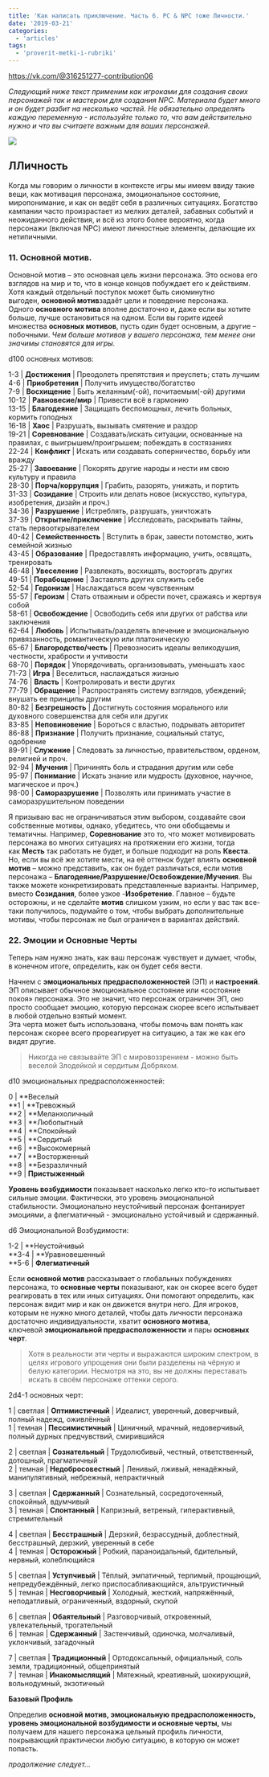 ```yaml
---
title: 'Как написать приключение. Часть 6. PC & NPC тоже Личности.'
date: '2019-03-21'
categories:
  - 'articles'
tags:
  - 'proverit-metki-i-rubriki'
---
```


https://vk.com/@316251277-contribution06

_Следующий ниже текст применим как игроками для создания своих персонажей так и мастером для создания NPC. Материала будет много и он будет разбит на несколько частей. Не обязательно определять каждую переменную - используйте только то, что вам действительно нужно и что вы считаете важным для ваших персонажей._

![](https://pp.userapi.com/c845121/v845121439/18fa30/2ZdahAj_YfE.jpg)

## ЛЛичность

Когда мы говорим о личности в контексте игры мы имеем ввиду такие вещи, как мотивация персонажа, эмоциональное состояние, миропонимание, и как он ведёт себя в различных ситуациях. Богатство кампании часто произрастает из мелких деталей, забавных событий и неожиданного действия, и всё из этого более вероятно, когда персонажи (включая NPC) имеют личностные элементы, делающие их нетипичными.

### 11\. Основной мотив.

Основной мотив – это основная цель жизни персонажа. Это основа его взглядов на мир и то, что в конце концов побуждает его к действиям. Хотя каждый отдельный поступок может быть сиюминутно выгоден, **основной мотив**задаёт цели и поведение персонажа.   
Одного **основного мотива** вполне достаточно и, даже если вы хотите больше, лучше остановиться на одном. Если вы горите идеей множества **основных мотивов**, пусть один будет основным, а другие – побочными. *Чем больше мотивов у вашего персонажа, тем менее они значимы становятся для игры.*

d100 основных мотивов:

1-3 | **Достижения** | Преодолеть препятствия и преуспеть; стать лучшим  
4-6 | **Приобретения** | Получить имущество/богатство  
7-9 | **Восхищение** | Быть желанным(-ой), почитаемым(-ой) другими  
10-12 | **Равновесие/мир** | Привести всё в гармонию  
13-15 | **Благодеяние** | Защищать беспомощных, лечить больных, кормить голодных  
16-18 | **Хаос** | Разрушать, вызывать смятение и раздор  
19-21 | **Соревнование** | Создавать/искать ситуации, основанные на правилах, с выигрышем/проигрышем; побеждать в состязаниях  
22-24 | **Конфликт** | Искать или создавать соперничество, борьбу или вражду  
25-27 | **Завоевание** | Покорять другие народы и нести им свою культуру и правила  
28-30 | **Порча/коррупция** | Грабить, разорять, унижать, и портить  
31-33 | **Созидание** | Строить или делать новое (искусство, культура, изобретения, дизайн и проч.)  
34-36 | **Разрушение** | Истреблять, разрушать, уничтожать  
37-39 | **Открытие/приключение** | Исследовать, раскрывать тайны, стать первооткрывателем  
40-42 | **Семейственность** | Вступить в брак, завести потомство, жить семейной жизнью  
43-45 | **Образование** | Предоставлять информацию, учить, освящать, тренировать  
46-48 | **Увеселение** | Развлекать, восхищать, восторгать других  
49-51 | **Порабощение** | Заставлять других служить себе  
52-54 | **Гедонизм** | Наслаждаться всем чувственным  
55-57 | **Героизм** | Стать отважным и обрести почет, сражаясь и жертвуя собой  
58-61 | **Освобождение** | Освободить себя или других от рабства или заключения  
62-64 | **Любовь** | Испытывать/разделять влечение и эмоциональную привязанность, романтическую или платоническую  
65-67 | **Благородство/честь** | Превозносить идеалы великодушия, честности, храбрости и учтивости  
68-70 | **Порядок** | Упорядочивать, организовывать, уменьшать хаос  
71-73 | **Игра** | Веселиться, наслаждаться жизнью  
74-76 | **Власть** | Контролировать и вести других  
77-79 | **Обращение** | Распространять систему взглядов, убеждений; внушать ее принципы другим  
80-82 | **Безгрешность** | Достигнуть состояния морального или духовного совершенства для себя или других  
83-85 | **Неповиновение** | Бороться с властью, подрывать авторитет  
86-88 | **Признание** | Получить признание, социальный статус, одобрение  
89-91 | **Служение** | Следовать за личностью, правительством, орденом, религией и проч.  
92-94 | **Мучения** | Причинять боль и страдания другим или себе  
95-97 | **Понимание** | Искать знание или мудрость (духовное, научное, магическое и проч.)  
98-00 | **Саморазрушение** | Позволять или принимать участие в саморазрушительном поведении

Я призываю вас не ограничиваться этим выбором, создавайте свои собственные мотивы, однако, убедитесь, что они обобщаемы и тематичны. Например, **Соревнование** это то, что может мотивировать персонажа во многих ситуациях на протяжении его жизни, тогда как **Месть** так работать не будет, и больше подходит на роль **Квеста**. Но, если вы всё же хотите мести, на её оттенок будет влиять **основной мотив** – можно представить, как он будет различаться, если мотив персонажа – **Благодеяние/Разрушение/Освобождение/Мучения**. Вы также можете конкретизировать представленные варианты. Например, вместо **Созидания**, более узкое -**Изобретение**. Главное – будьте осторожны, и не сделайте **мотив** слишком узким, но если у вас так все-таки получилось, подумайте о том, чтобы выбрать дополнительные мотивы, чтобы персонаж не был ограничен в вариантах действий.

### 22\. Эмоции и Основные Черты

Теперь нам нужно знать, как ваш персонаж чувствует и думает, чтобы, в конечном итоге, определить, как он будет себя вести.

Начнем с **эмоциональных предрасположенностей** (ЭП) и **настроений**. ЭП описывает обычное эмоциональное состояние или «состояние покоя» персонажа. Это не значит, что персонаж ограничен ЭП, оно просто сообщает эмоцию, которую персонаж скорее всего испытывает в любой отдельно взятый момент.   
Эта черта может быть использована, чтобы помочь вам понять как персонаж скорее всего прореагирует на ситуацию, а так же как его видят другие.

> Никогда не связывайте ЭП с мировоззрением - можно быть веселой Злодейкой и сердитым Добряком.

d10 эмоциональных предрасположенностей:

0 | **Веселый  
**1 | **Тревожный  
**2 | **Меланхоличный  
**3 | **Любопытный  
**4 | **Спокойный  
**5 | **Сердитый  
**6 | **Высокомерный  
**7 | **Восторженный  
**8 | **Безразличный  
**9 | **Пристыженный**

**Уровень возбудимости** показывает насколько легко кто-то испытывает сильные эмоции. Фактически, это уровень эмоциональной стабильности. Эмоционально неустойчивый персонаж фонтанирует эмоциями, а флегматичный - эмоционально устойчивый и сдержанный.

d6 Эмоциональной Возбудимости:

1-2 | **Неустойчивый  
**3-4 | **Уравновешенный  
**5-6 | **Флегматичный**

Если **основной мотив** рассказывает о глобальных побуждениях персонажа, то **основные черты** показывают, как он скорее всего будет реагировать в тех или иных ситуациях. Они помогают определить, как персонаж видит мир и как он движется внутри него. Для игроков, которым не нужно много деталей, чтобы дать личности персонажа достаточно индивидуальности, хватит **основного мотива**, ключевой **эмоциональной предрасположенности** и пары **основных черт**.

> Хотя в реальности эти черты и выражаются широким спектром, в целях игрового упрощения они были разделены на чёрную и белую категории. Несмотря на это, вы не должны переставать искать в своём персонаже оттенки серого.

2d4-1 основных черт:

1 | светлая | **Оптимистичный** | Идеалист, уверенный, доверчивый, полный надежд, оживлённый  
1 | темная | **Пессимистичный** | Циничный, мрачный, недоверчивый, полный дурных предчувствий, смирившийся

2 | светлая | **Сознательный** | Трудолюбивый, честный, ответственный, дотошный, прагматичный  
2 | темная | **Недобросовестный** | Ленивый, лживый, ненадёжный, манипулятивный, небрежный, непрактичный

3 | светлая | **Сдержанный** | Сознательный, сосредоточенный, спокойный, вдумчивый  
3 | темная | **Спонтанный** | Капризный, ветреный, гиперактивный, стремительный

4 | светлая | **Бесстрашный** | Дерзкий, безрассудный, доблестный, бесстрашный, дерзкий, уверенный в себе  
4 | темная | **Осторожный** | Робкий, параноидальный, бдительный, нервный, колеблющийся

5 | светлая | **Уступчивый** | Тёплый, эмпатичный, терпимый, прощающий, непредубеждённый, легко приспосабливающийся, альтруистичный  
5 | темная | **Несговорчивый** | Холодный, жесткий, напряжённый, неподатливый, ограниченный, вздорный, скупой

6 | светлая | **Обаятельный** | Разговорчивый, откровенный, увлекательный, трогательный  
6 | темная | **Сдержанный** | Застенчивый, одиночка, молчаливый, уклончивый, загадочный

7 | светлая | **Традиционный** | Ортодоксальный, официальный, соль земли, традиционный, общепринятый  
7 | темная | **Инакомыслящий** | Мятежный, креативный, шокирующий, вольнодумный, экзотичный

**Базовый Профиль**

Определив **основной мотив, эмоциональную предрасположенность, уровень эмоциональной возбудимости и основные черты,** мы получаем для нашего персонажа цельный профиль личности, покрывающий практически любую ситуацию, в которую он может попасть.

_продолжение следует..._
